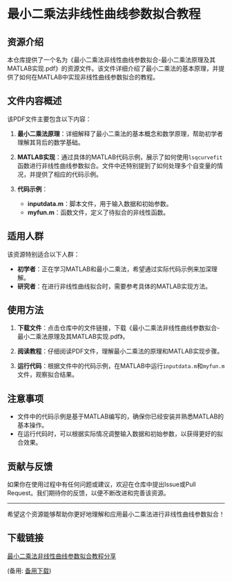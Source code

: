# 最小二乘法非线性曲线参数拟合教程

## 资源介绍

本仓库提供了一个名为《最小二乘法非线性曲线参数拟合-最小二乘法原理及其MATLAB实现.pdf》的资源文件。该文件详细介绍了最小二乘法的基本原理，并提供了如何在MATLAB中实现非线性曲线参数拟合的教程。

## 文件内容概述

该PDF文件主要包含以下内容：

1. **最小二乘法原理**：详细解释了最小二乘法的基本概念和数学原理，帮助初学者理解其背后的数学基础。

2. **MATLAB实现**：通过具体的MATLAB代码示例，展示了如何使用`lsqcurvefit`函数进行非线性曲线参数拟合。文件中还特别提到了如何处理多个自变量的情况，并提供了相应的代码示例。

3. **代码示例**：
   - **inputdata.m**：脚本文件，用于输入数据和初始参数。
   - **myfun.m**：函数文件，定义了待拟合的非线性函数。

## 适用人群

该资源特别适合以下人群：

- **初学者**：正在学习MATLAB和最小二乘法，希望通过实际代码示例来加深理解。
- **研究者**：在进行非线性曲线拟合时，需要参考具体的MATLAB实现方法。

## 使用方法

1. **下载文件**：点击仓库中的文件链接，下载《最小二乘法非线性曲线参数拟合-最小二乘法原理及其MATLAB实现.pdf》。

2. **阅读教程**：仔细阅读PDF文件，理解最小二乘法的原理和MATLAB实现步骤。

3. **运行代码**：根据文件中的代码示例，在MATLAB中运行`inputdata.m`和`myfun.m`文件，观察拟合结果。

## 注意事项

- 文件中的代码示例是基于MATLAB编写的，确保你已经安装并熟悉MATLAB的基本操作。
- 在运行代码时，可以根据实际情况调整输入数据和初始参数，以获得更好的拟合效果。

## 贡献与反馈

如果你在使用过程中有任何问题或建议，欢迎在仓库中提出Issue或Pull Request。我们期待你的反馈，以便不断改进和完善该资源。

---

希望这个资源能够帮助你更好地理解和应用最小二乘法进行非线性曲线参数拟合！

## 下载链接
[最小二乘法非线性曲线参数拟合教程分享](https://pan.quark.cn/s/55cbce7733d9) 

(备用: [备用下载](https://pan.baidu.com/s/1q1HBNh-3wcwnalSgl5zqOg?pwd=ft8n))
